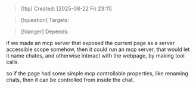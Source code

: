 
>[!tip] Created: [2025-08-22 Fri 23:11]

>[!question] Targets: 

>[!danger] Depends: 

if we made an mcp server that exposed the current page as a server accessible scope somehow, then it could run an mcp server, that would let it name chates, and otherwise interact with the webpage, by making tool calls.

so if the page had some simple mcp controllable properties, like renaming chats, then it can be controlled from inside the chat.